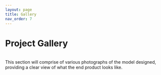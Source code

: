 ```yaml
---
layout: page
title: Gallery
nav_order: 7
---
```


# Project Gallery
<br>
This section will comprise of various photographs of the model designed, providing a clear view of what the end product looks like.